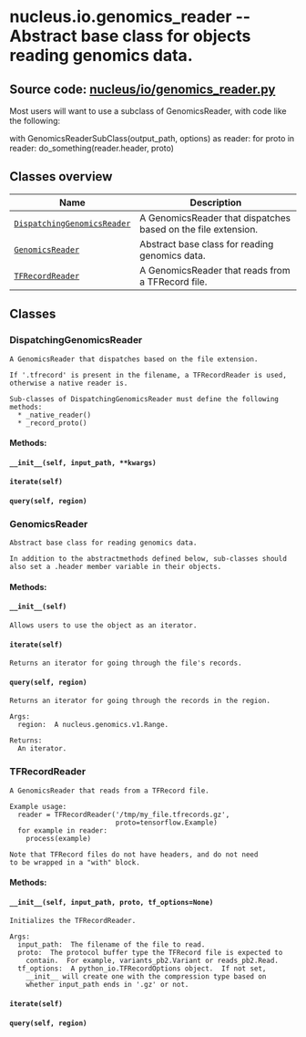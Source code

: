 # nucleus.io.genomics_reader -- Abstract base class for objects reading genomics data.
**Source code:** [nucleus/io/genomics_reader.py](https://github.com/google/nucleus/tree/master/nucleus/io/genomics_reader.py)
---
Most users will want to use a subclass of GenomicsReader, with code like
the following:

  with GenomicsReaderSubClass(output_path, options) as reader:
    for proto in reader:
      do_something(reader.header, proto)

## Classes overview
Name | Description
-----|------------
[`DispatchingGenomicsReader`](#dispatchinggenomicsreader) | A GenomicsReader that dispatches based on the file extension.
[`GenomicsReader`](#genomicsreader) | Abstract base class for reading genomics data.
[`TFRecordReader`](#tfrecordreader) | A GenomicsReader that reads from a TFRecord file.

## Classes
### DispatchingGenomicsReader
```
A GenomicsReader that dispatches based on the file extension.

If '.tfrecord' is present in the filename, a TFRecordReader is used,
otherwise a native reader is.

Sub-classes of DispatchingGenomicsReader must define the following methods:
  * _native_reader()
  * _record_proto()
```

#### Methods:
<a name="__init__"></a>
#### `__init__(self, input_path, **kwargs)`


<a name="iterate"></a>
#### `iterate(self)`


<a name="query"></a>
#### `query(self, region)`


### GenomicsReader
```
Abstract base class for reading genomics data.

In addition to the abstractmethods defined below, sub-classes should
also set a .header member variable in their objects.
```

#### Methods:
<a name="__init__"></a>
#### `__init__(self)`
```
Allows users to use the object as an iterator.
```

<a name="iterate"></a>
#### `iterate(self)`
```
Returns an iterator for going through the file's records.
```

<a name="query"></a>
#### `query(self, region)`
```
Returns an iterator for going through the records in the region.

Args:
  region:  A nucleus.genomics.v1.Range.

Returns:
  An iterator.
```

### TFRecordReader
```
A GenomicsReader that reads from a TFRecord file.

Example usage:
  reader = TFRecordReader('/tmp/my_file.tfrecords.gz',
                          proto=tensorflow.Example)
  for example in reader:
    process(example)

Note that TFRecord files do not have headers, and do not need
to be wrapped in a "with" block.
```

#### Methods:
<a name="__init__"></a>
#### `__init__(self, input_path, proto, tf_options=None)`
```
Initializes the TFRecordReader.

Args:
  input_path:  The filename of the file to read.
  proto:  The protocol buffer type the TFRecord file is expected to
    contain.  For example, variants_pb2.Variant or reads_pb2.Read.
  tf_options:  A python_io.TFRecordOptions object.  If not set,
    __init__ will create one with the compression type based on
    whether input_path ends in '.gz' or not.
```

<a name="iterate"></a>
#### `iterate(self)`


<a name="query"></a>
#### `query(self, region)`


